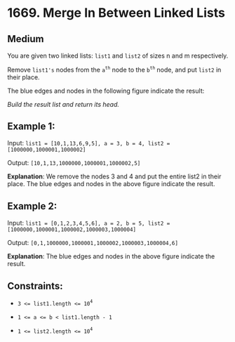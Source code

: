 # 1669. Merge In Between Linked Lists

## Medium

You are given two linked lists: `list1` and `list2` of sizes n and m respectively.

Remove `list1's` nodes from the `a`<sup>`th`</sup> node to the `b`<sup>`th`</sup> node, and put `list2` in their place.

The blue edges and nodes in the following figure indicate the result:

_Build the result list and return its head._

## Example 1:

Input: `list1 = [10,1,13,6,9,5], a = 3, b = 4, list2 = [1000000,1000001,1000002]`

Output: `[10,1,13,1000000,1000001,1000002,5]`

**Explanation**: We remove the nodes 3 and 4 and put the entire list2 in their place. The blue edges and nodes in the above figure indicate the result.

## Example 2:

Input: `list1 = [0,1,2,3,4,5,6], a = 2, b = 5, list2 = [1000000,1000001,1000002,1000003,1000004]`

Output: `[0,1,1000000,1000001,1000002,1000003,1000004,6]`

**Explanation**: The blue edges and nodes in the above figure indicate the result.

## Constraints:

- `3 <= list1.length <= 10`<sup>`4`</sup>

- `1 <= a <= b < list1.length - 1`

- `1 <= list2.length <= 10`<sup>`4`</sup>
